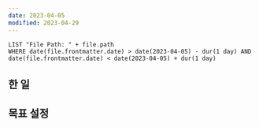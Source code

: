 ```yaml
---
date: 2023-04-05
modified: 2023-04-29
---
```


```dataview
LIST "File Path: " + file.path
WHERE date(file.frontmatter.date) > date(2023-04-05) - dur(1 day) AND date(file.frontmatter.date) < date(2023-04-05) + dur(1 day)
```

## 한 일

## 목표 설정
